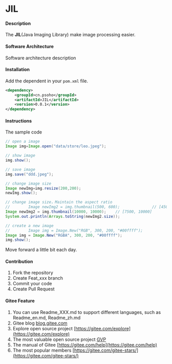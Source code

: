 # JIL

#### Description

The **JIL**(Java Imaging Library) make image processing easier.

#### Software Architecture

Software architecture description

#### Installation

Add the dependent in your `pom.xml` file.

```xml
<dependency>
    <groupId>cn.psoho</groupId>
    <artifactId>JIL</artifactId>
    <version>0.0.1</version>
</dependency>
```

#### Instructions

The sample code

```java
// open a image
Image img=Image.open("data/store/leo.jpeg");

// show image
img.show();

// save image
img.save("ddd.jpeg");

// change image size
Image newImg=img.resize(200,200);
newImg.show();

// change image size，Maintain the aspect ratio
//        Image newImg2 = img.thumbnail(500, 600);              // [450, 600]
Image newImg2 = img.thumbnail(10000, 10000);    // [7500, 10000]
System.out.println(Arrays.toString(newImg2.size));

// create a new image
//        Image img = Image.New("RGB", 300, 200, "#00ffff");
Image img = Image.New("RGBA", 300, 200, "#00ffff");
img.show();
```

Move forward a little bit each day.

#### Contribution

1. Fork the repository
2. Create Feat_xxx branch
3. Commit your code
4. Create Pull Request

#### Gitee Feature

1. You can use Readme\_XXX.md to support different languages, such as Readme\_en.md, Readme\_zh.md
2. Gitee blog [blog.gitee.com](https://blog.gitee.com)
3. Explore open source project [https://gitee.com/explore](https://gitee.com/explore)
4. The most valuable open source project [GVP](https://gitee.com/gvp)
5. The manual of Gitee [https://gitee.com/help](https://gitee.com/help)
6. The most popular members  [https://gitee.com/gitee-stars/](https://gitee.com/gitee-stars/)
